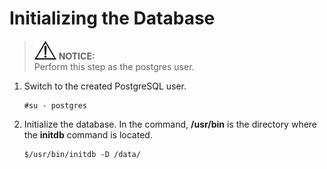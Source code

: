 # Initializing the Database<a name="EN-US_TOPIC_0230050749"></a>

>![](public_sys-resources/icon-notice.gif) **NOTICE:**   
>Perform this step as the postgres user.  

1.  Switch to the created PostgreSQL user.

    ```
    #su - postgres
    ```

2.  Initialize the database. In the command,  **/usr/bin**  is the directory where the  **initdb**  command is located.

    ```
    $/usr/bin/initdb -D /data/
    ```


